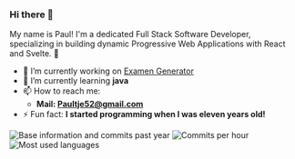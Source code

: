 ### Hi there 👋
My name is Paul! I'm a dedicated Full Stack Software Developer, specializing in building dynamic Progressive Web Applications with React and Svelte. 🚀

- 🔭 I’m currently working on [Examen Generator](https://examen-generator.nl) 
- 🌱 I’m currently learning **java**
- 📫 How to reach me:
  - **Mail: Paultje52@gmail.com**
- ⚡ Fun fact: **I started programming when I was eleven years old!**

![Base information and commits past year](https://github-profile-summary-cards.vercel.app/api/cards/profile-details?username=Paultje52&theme=github_dark)
![Commits per hour](http://github-profile-summary-cards.vercel.app/api/cards/productive-time?username=Paultje52&theme=github_dark)
![Most used languages](http://github-profile-summary-cards.vercel.app/api/cards/repos-per-language?username=Paultje52&theme=github_dark)
